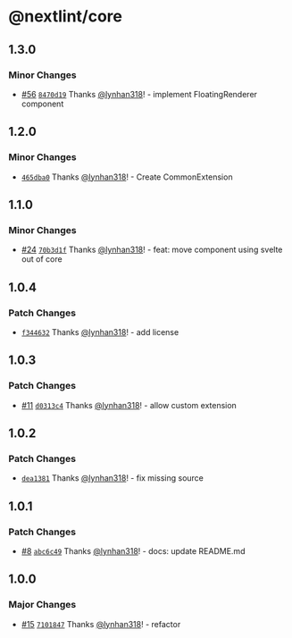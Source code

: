 # @nextlint/core

## 1.3.0

### Minor Changes

- [#56](https://github.com/sveltor/nextlint/pull/56) [`8470d19`](https://github.com/sveltor/nextlint/commit/8470d19c041c465e4387453eb996becc550538a2) Thanks [@lynhan318](https://github.com/lynhan318)! - implement FloatingRenderer component

## 1.2.0

### Minor Changes

- [`465dba0`](https://github.com/sveltor/nextlint/commit/465dba081a8b36bd65b1447cd8a9b6f2d206c176) Thanks [@lynhan318](https://github.com/lynhan318)! - Create CommonExtension

## 1.1.0

### Minor Changes

- [#24](https://github.com/sveltor/nextlint/pull/24) [`70b3d1f`](https://github.com/sveltor/nextlint/commit/70b3d1faf8fa1c6926e847a34af05d1b5e32f37a) Thanks [@lynhan318](https://github.com/lynhan318)! - feat: move component using svelte out of core

## 1.0.4

### Patch Changes

- [`f344632`](https://github.com/sveltor/nextlint/commit/f344632a42f2fb84dc7e0afeb2518e27cbc57e22) Thanks [@lynhan318](https://github.com/lynhan318)! - add license

## 1.0.3

### Patch Changes

- [#11](https://github.com/sveltor/nextlint/pull/11) [`d0313c4`](https://github.com/sveltor/nextlint/commit/d0313c4bc3e8d3c95089ac3a02001fe08820bfeb) Thanks [@lynhan318](https://github.com/lynhan318)! - allow custom extension

## 1.0.2

### Patch Changes

- [`dea1381`](https://github.com/sveltor/nextlint/commit/dea1381fd6756bdda5f0a8c8964d967ebbdaabaa) Thanks [@lynhan318](https://github.com/lynhan318)! - fix missing source

## 1.0.1

### Patch Changes

- [#8](https://github.com/sveltor/nextlint/pull/8) [`abc6c49`](https://github.com/sveltor/nextlint/commit/abc6c4902201aec495a33d0e62848e437ab90e95) Thanks [@lynhan318](https://github.com/lynhan318)! - docs: update README.md

## 1.0.0

### Major Changes

- [#15](https://github.com/sveltor/sveltor/pull/15) [`7101847`](https://github.com/sveltor/sveltor/commit/7101847a92b088f95f451d883cd504d619fef358) Thanks [@lynhan318](https://github.com/lynhan318)! - refactor
